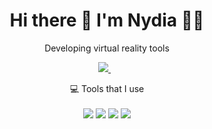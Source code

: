 
<h1 align='center'>
  Hi there 👋 I'm Nydia 👨‍💻
</h1>

<p align='center'>
  Developing virtual reality tools
</p>



<p align='center'>
  
  <a href="https://www.linkedin.com/in/nydia-r-varela-rosales/">
    <img src="https://img.shields.io/badge/linkedin-%230077B5.svg?&style=for-the-badge&logo=linkedin&logoColor=white" />
  </a>&nbsp;&nbsp;  
</p>



<p align='center'>
  💻 Tools that I use <br/><br/>
  
   
  <img src="https://img.shields.io/badge/TensorFlow-FF6F00?style=for-the-badge&logo=tensorflow&logoColor=white" />
  <img src="https://img.shields.io/badge/PyTorch-EE4C2C?style=for-the-badge&logo=pytorch&logoColor=white" />
  <img src= "https://img.shields.io/badge/Numba-00A3E0?style=for-the-badge&logo=Numba&logoColor=white" />
  <img src= " https://img.shields.io/badge/JavaScript-323330?style=for-the-badge&logo=javascript&logoColor=F7DF1E" />
</p>



<!--
**PeanutButtermitKase/PeanutButtermitKase** is a ✨ _special_ ✨ repository because its `README.md` (this file) appears on your GitHub profile.

Here are some ideas to get you started:

- 🔭 I’m currently working on ...
- 🌱 I’m currently learning ...
- 👯 I’m looking to collaborate on ...
- 🤔 I’m looking for help with ...
- 💬 Ask me about ...
- 📫 How to reach me: ...
- 😄 Pronouns: ...
- ⚡ Fun fact: ...
-->
